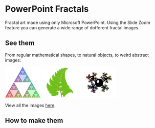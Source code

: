 # PowerPoint Fractals

Fractal art made using only Microsoft PowerPoint.
Using the Slide Zoom feature you can generate a wide range of dofferent fractal images.

## See them

From regular mathematical shapes, to natural objects, to weird abstract images:

[<img src="pictures/01-triangles/4-rgb_600.png" height="100" alt="Coloured Sierpiński triangle" />](pictures/01-triangles/4-rgb_2400.png?raw=true)
[<img src="pictures/07-plants/4-fern_600.png" height="100" alt="Fern" />](pictures/07-plants/4-fern_2400.png?raw=true)
[<img src="pictures/09-abstract/3-abstract3_600.png" height="100" alt="Abstract shape" />](pictures/09-abstract/3-abstract3_2400.png?raw=true)

View all the images [here](pictures).

## How to make them
